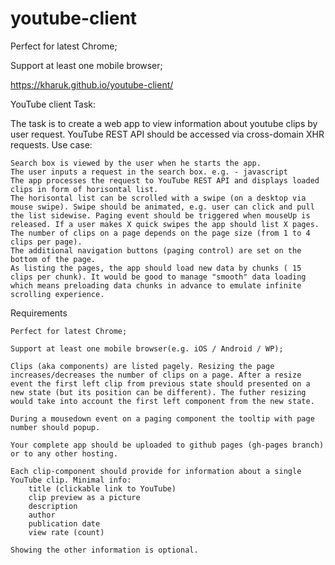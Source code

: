 # youtube-client

Perfect for latest Chrome;

Support at least one mobile browser;

https://kharuk.github.io/youtube-client/

YouTube client
Task:

The task is to create a web app to view information about youtube clips by user request. YouTube REST API should be accessed via cross-domain XHR requests.
Use case:

    Search box is viewed by the user when he starts the app.
    The user inputs a request in the search box. e.g. - javascript
    The app processes the request to YouTube REST API and displays loaded clips in form of horisontal list.
    The horisontal list can be scrolled with a swipe (on a desktop via mouse swipe). Swipe should be animated, e.g. user can click and pull the list sidewise. Paging event should be triggered when mouseUp is released. If a user makes X quick swipes the app should list X pages. The number of clips on a page depends on the page size (from 1 to 4 clips per page).
    The additional navigation buttons (paging control) are set on the bottom of the page.
    As listing the pages, the app should load new data by chunks ( 15 clips per chunk). It would be good to manage "smooth" data loading which means preloading data chunks in advance to emulate infinite scrolling experience.

Requirements

    Perfect for latest Chrome;

    Support at least one mobile browser(e.g. iOS / Android / WP);

    Clips (aka components) are listed pagely. Resizing the page increases/decreases the number of clips on a page. After a resize event the first left clip from previous state should presented on a new state (but its position can be different). The futher resizing would take into account the first left component from the new state.

    During a mousedown event on a paging component the tooltip with page number should popup.

    Your complete app should be uploaded to github pages (gh-pages branch) or to any other hosting.

    Each clip-component should provide for information about a single YouTube clip. Minimal info:
        title (clickable link to YouTube)
        clip preview as a picture
        description
        author
        publication date
        view rate (count)

    Showing the other information is optional.

